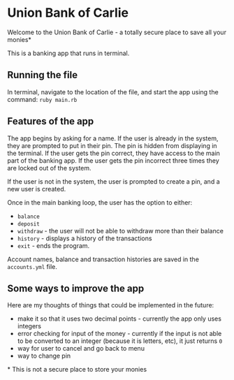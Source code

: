 # Union Bank of Carlie
Welcome to the Union Bank of Carlie - a totally secure place to save all your monies*

This is a banking app that runs in terminal. 

## Running the file
In terminal, navigate to the location of the file, and start the app using the command: `ruby main.rb`

## Features of the app
The app begins by asking for a name. If the user is already in the system, they are prompted to put in their pin. The pin is hidden from displaying in the terminal. If the user gets the pin correct, they have access to the main part of the banking app. If the user gets the pin incorrect three times they are locked out of the system. 

If the user is not in the system, the user is prompted to create a pin, and a new user is created. 

Once in the main banking loop, the user has the option to either:

- `balance`
- `deposit`
- `withdraw` - the user will not be able to withdraw more than their balance
- `history` - displays a history of the transactions
- `exit` - ends the program.

Account names, balance and transaction histories are saved in the `accounts.yml` file.

## Some ways to improve the app
Here are my thoughts of things that could be implemented in the future:

- make it so that it uses two decimal points - currently the app only uses integers
- error checking for input of the money - currently if the input is not able to be converted to an integer (because it is letters, etc), it just returns `0`
- way for user to cancel and go back to menu
- way to change pin

\* This is not a secure place to store your monies
